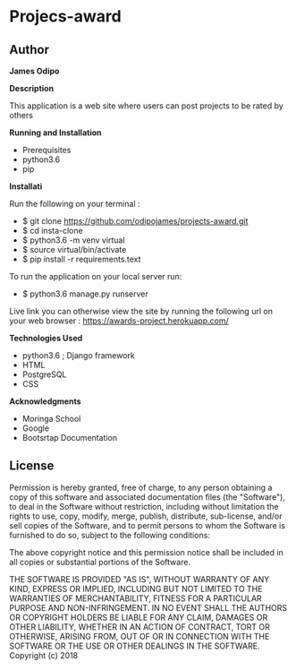 # Projecs-award

## Author

**James Odipo**

**Description**

This application is a web site where users can post projects to be rated by others

**Running and Installation**
* Prerequisites
* python3.6
* pip

**Installati**

Run the following on your terminal :

* $ git clone https://github.com/odipojames/projects-award.git
* $ cd insta-clone
* $ python3.6 -m venv virtual
* $ source virtual/bin/activate
* $ pip install -r requirements.text


To run the application on your local server run:

* $ python3.6 manage.py runserver

Live link
you can otherwise view the site by running the following url on your web browser : https://awards-project.herokuapp.com/

**Technologies Used**

* python3.6 ; Django framework
* HTML
* PostgreSQL
* CSS


**Acknowledgments**
* Moringa School
* Google
* Bootsrtap Documentation

## License

Permission is hereby granted, free of charge, to any person obtaining a copy of this software and associated documentation files (the "Software"), to deal in the Software without restriction, including without limitation the rights to use, copy, modify, merge, publish, distribute, sub-license, and/or sell copies of the Software, and to permit persons to whom the Software is furnished to do so, subject to the following conditions:

The above copyright notice and this permission notice shall be included in all copies or substantial portions of the Software.

THE SOFTWARE IS PROVIDED "AS IS", WITHOUT WARRANTY OF ANY KIND, EXPRESS OR IMPLIED, INCLUDING BUT NOT LIMITED TO THE WARRANTIES OF MERCHANTABILITY, FITNESS FOR A PARTICULAR PURPOSE AND NON-INFRINGEMENT. IN NO EVENT SHALL THE AUTHORS OR COPYRIGHT HOLDERS BE LIABLE FOR ANY CLAIM, DAMAGES OR OTHER LIABILITY, WHETHER IN AN ACTION OF CONTRACT, TORT OR OTHERWISE, ARISING FROM, OUT OF OR IN CONNECTION WITH THE SOFTWARE OR THE USE OR OTHER DEALINGS IN THE SOFTWARE. Copyright (c) 2018
